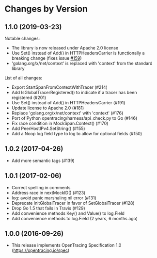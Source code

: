 Changes by Version
==================

1.1.0 (2019-03-23)
-------------------

Notable changes:
- The library is now released under Apache 2.0 license
- Use Set() instead of Add() in HTTPHeadersCarrier is functionally a breaking change (fixes issue [#159](https://github.com/opentracing/opentracing-go/issues/159))
- 'golang.org/x/net/context' is replaced with 'context' from the standard library

List of all changes:

- Export StartSpanFromContextWithTracer (#214) <Aaron Delaney>
- Add IsGlobalTracerRegistered() to indicate if a tracer has been registered (#201) <Mike Goldsmith>
- Use Set() instead of Add() in HTTPHeadersCarrier (#191) <jeremyxu2010>
- Update license to Apache 2.0 (#181) <Andrea Kao>
- Replace 'golang.org/x/net/context' with 'context' (#176) <Tony Ghita>
- Port of Python opentracing/harness/api_check.py to Go (#146) <chris erway>
- Fix race condition in MockSpan.Context() (#170) <Brad>
- Add PeerHostIPv4.SetString() (#155)  <NeoCN>
- Add a Noop log field type to log to allow for optional fields (#150)  <Matt Ho>


1.0.2 (2017-04-26)
-------------------

- Add more semantic tags (#139) <Rustam Zagirov>


1.0.1 (2017-02-06)
-------------------

- Correct spelling in comments <Ben Sigelman>
- Address race in nextMockID() (#123) <bill fumerola>
- log: avoid panic marshaling nil error (#131) <Anthony Voutas>
- Deprecate InitGlobalTracer in favor of SetGlobalTracer (#128) <Yuri Shkuro>
- Drop Go 1.5 that fails in Travis (#129) <Yuri Shkuro>
- Add convenience methods Key() and Value() to log.Field <Ben Sigelman>
- Add convenience methods to log.Field (2 years, 6 months ago) <Radu Berinde>

1.0.0 (2016-09-26)
-------------------

- This release implements OpenTracing Specification 1.0 (https://opentracing.io/spec)

